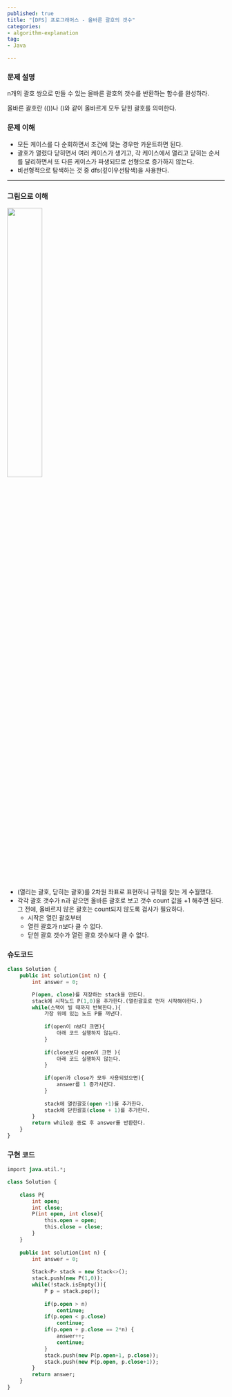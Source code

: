 ```yaml
---
published: true
title: "[DFS] 프로그래머스 - 올바른 괄호의 갯수"
categories: 
- algorithm-explanation
tag:
- Java

---  
```


### **문제 설명**

n개의 괄호 쌍으로 만들 수 있는 올바른 괄호의 갯수를 반환하는 함수를 완성하라.

올바른 괄호란 (())나 ()와 같이 올바르게 모두 닫힌 괄호를 의미한다.

### 문제 이해

- 모든 케이스를 다 순회하면서 조건에 맞는 경우만 카운트하면 된다.
- 괄호가 열렸다 닫히면서 여러 케이스가 생기고, 각 케이스에서 열리고 닫히는 순서를 달리하면서  또 다른 케이스가 파생되므로 선형으로 증가하지 않는다.
- 비선형적으로 탐색하는 것 중 dfs(깊이우선탐색)을 사용한다.

---

### 그림으로 이해
<img src="https://github.com/bokyoung89/bokyoung89.github.io/assets/58727604/74fb5f85-2f42-4214-a682-df07d68d9b8a" width="40%" height="40%"/>

- (열리는 괄호, 닫히는 괄호)를 2차원 좌표로 표현하니 규칙을 찾는 게 수월했다.
- 각각 괄호 갯수가 n과 같으면 올바른 괄호로 보고 갯수 count 값을 +1 해주면 된다. 그 전에, 올바르지 않은 괄호는 count되지 않도록 검사가 필요하다.
    - 시작은 열린 괄호부터
    - 열린 괄호가 n보다 클 수 없다.
    - 닫힌 괄호 갯수가 열린 괄호 갯수보다 클 수 없다.

### 슈도코드

```sql
class Solution {
    public int solution(int n) {
        int answer = 0;

        P(open, close)를 저장하는 stack을 만든다.
        stack에 시작노드 P(1,0)을 추가한다.(열린괄호로 먼저 시작해야한다.)
        while(스택이 빌 때까지 반복한다.){
            가장 위에 있는 노드 P를 꺼낸다.
            
            if(open이 n보다 크면){
                아래 코드 실행하지 않는다.
            }
            
            if(close보다 open이 크면 ){
                아래 코드 실행하지 않는다.
            }
            
            if(open과 close가 모두 사용되었으면){
                answer를 1 증가시킨다.
            }
            
            stack에 열린괄호(open +1)를 추가한다.
            stack에 닫힌괄호(close + 1)를 추가한다.
        }
        return while문 종료 후 answer를 반환한다.
    }
}
```

### 구현 코드

```sql
import java.util.*;

class Solution {
    
    class P{
        int open; 
        int close;
        P(int open, int close){
            this.open = open;
            this.close = close;
        }
    }
    
    public int solution(int n) {
        int answer = 0;
        
        Stack<P> stack = new Stack<>();
        stack.push(new P(1,0));
        while(!stack.isEmpty()){
            P p = stack.pop();
            
            if(p.open > n) 
			    continue;
            if(p.open < p.close) 
				continue;
            if(p.open + p.close == 2*n) {
                answer++;
                continue;
            }
            stack.push(new P(p.open+1, p.close));
            stack.push(new P(p.open, p.close+1));
        }
        return answer;
    }
}
```